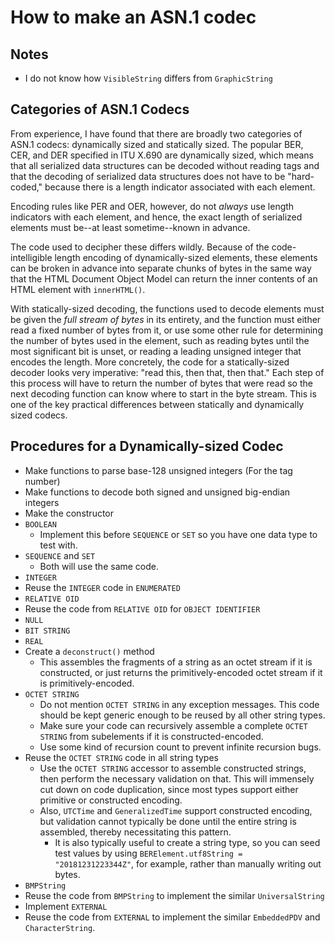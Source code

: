 # How to make an ASN.1 codec

## Notes

- I do not know how `VisibleString` differs from `GraphicString`

## Categories of ASN.1 Codecs

From experience, I have found that there are broadly two categories of ASN.1
codecs: dynamically sized and statically sized. The popular BER, CER, and DER
specified in ITU X.690 are dynamically sized, which means that all serialized
data structures can be decoded without reading tags and that the decoding of
serialized data structures does not have to be "hard-coded," because there is
a length indicator associated with each element.

Encoding rules like PER and OER, however, do not _always_ use length indicators
with each element, and hence, the exact length of serialized elements must be--at
least sometime--known in advance.

The code used to decipher these differs wildly. Because of the
code-intelligible length encoding of dynamically-sized elements, these elements
can be broken in advance into separate chunks of bytes in the same way that
the HTML Document Object Model can return the inner contents of an HTML element
with `innerHTML()`.

With statically-sized decoding, the functions used to
decode elements must be given the _full stream of bytes_ in its entirety, and
the function must either read a fixed number of bytes from it, or use some
other rule for determining the number of bytes used in the element, such as
reading bytes until the most significant bit is unset, or reading a leading
unsigned integer that encodes the length. More concretely, the code for a
statically-sized decoder looks very imperative: "read this, then that, then
that." Each step of this process will have to return the number of bytes
that were read so the next decoding function can know where to start in the
byte stream. This is one of the key practical differences between statically
and dynamically sized codecs.

## Procedures for a Dynamically-sized Codec

- Make functions to parse base-128 unsigned integers (For the tag number)
- Make functions to decode both signed and unsigned big-endian integers
- Make the constructor
- `BOOLEAN`
  - Implement this before `SEQUENCE` or `SET` so you have one data type to
    test with.
- `SEQUENCE` and `SET`
  - Both will use the same code.
- `INTEGER`
- Reuse the `INTEGER` code in `ENUMERATED`
- `RELATIVE OID`
- Reuse the code from `RELATIVE OID` for `OBJECT IDENTIFIER`
- `NULL`
- `BIT STRING`
- `REAL`
- Create a `deconstruct()` method
  - This assembles the fragments of a string as an octet stream if it is
    constructed, or just returns the primitively-encoded octet stream if
    it is primitively-encoded.
- `OCTET STRING`
  - Do not mention `OCTET STRING` in any exception messages. This code should
    be kept generic enough to be reused by all other string types.
  - Make sure your code can recursively assemble a complete `OCTET STRING` from
    subelements if it is constructed-encoded.
  - Use some kind of recursion count to prevent infinite recursion bugs.
- Reuse the `OCTET STRING` code in all string types
  - Use the `OCTET STRING` accessor to assemble constructed strings, then
    perform the necessary validation on that. This will immensely cut down
    on code duplication, since most types support either primitive or
    constructed encoding.
  - Also, `UTCTime` and `GeneralizedTime` support constructed encoding, but
    validation cannot typically be done until the entire string is assembled,
    thereby necessitating this pattern.
    - It is also typically useful to create a string type, so you can seed
      test values by using `BERElement.utf8String = "20181231223344Z"`, for
      example, rather than manually writing out bytes.
- `BMPString`
- Reuse the code from `BMPString` to implement the similar `UniversalString`
- Implement `EXTERNAL`
- Reuse the code from `EXTERNAL` to implement the similar `EmbeddedPDV` and `CharacterString`.
